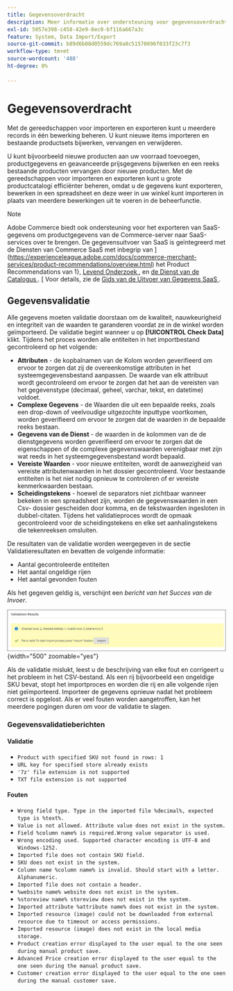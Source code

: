 ```yaml
---
title: Gegevensoverdracht
description: Meer informatie over ondersteuning voor gegevensoverdracht, waaronder gegevensvalidatie.
exl-id: 5057e398-c458-42e9-8ec0-bf116a667a3c
feature: System, Data Import/Export
source-git-commit: b89d6b08d0559dc769a8c51570696f033f23c7f3
workflow-type: tm+mt
source-wordcount: '488'
ht-degree: 0%

---
```


# Gegevensoverdracht

Met de gereedschappen voor importeren en exporteren kunt u meerdere records in één bewerking beheren. U kunt nieuwe items importeren en bestaande productsets bijwerken, vervangen en verwijderen.

U kunt bijvoorbeeld nieuwe producten aan uw voorraad toevoegen, productgegevens en geavanceerde prijsgegevens bijwerken en een reeks bestaande producten vervangen door nieuwe producten. Met de gereedschappen voor importeren en exporteren kunt u grote productcatalogi efficiënter beheren, omdat u de gegevens kunt exporteren, bewerken in een spreadsheet en deze weer in uw winkel kunt importeren in plaats van meerdere bewerkingen uit te voeren in de beheerfunctie.


>[!NOTE]
>
>Adobe Commerce biedt ook ondersteuning voor het exporteren van SaaS-gegevens om productgegevens van de Commerce-server naar SaaS-services over te brengen. De gegevensuitvoer van SaaS is geïntegreerd met de Diensten van Commerce SaaS met inbegrip van ](https://experienceleague.adobe.com/docs/commerce-merchant-services/product-recommendations/overview.html) het Product Recommendations van 1}, [ Levend Onderzoek ](https://experienceleague.adobe.com/en/docs/commerce-merchant-services/live-search/overview), en [ de Dienst van de Catalogus ](https://experienceleague.adobe.com/en/docs/commerce-merchant-services/catalog-service/guide-overview). [ Voor details, zie de [ Gids van de Uitvoer van Gegevens SaaS ](https://experienceleague.adobe.com/en/docs/commerce-merchant-services/saas-data-export/overview).

## Gegevensvalidatie

Alle gegevens moeten validatie doorstaan om de kwaliteit, nauwkeurigheid en integriteit van de waarden te garanderen voordat ze in de winkel worden geïmporteerd. De validatie begint wanneer u op **[!UICONTROL Check Data]** klikt. Tijdens het proces worden alle entiteiten in het importbestand gecontroleerd op het volgende:

- **Attributen** - de kopbalnamen van de Kolom worden geverifieerd om ervoor te zorgen dat zij de overeenkomstige attributen in het systeemgegevensbestand aanpassen. De waarde van elk attribuut wordt gecontroleerd om ervoor te zorgen dat het aan de vereisten van het gegevenstype (decimaal, geheel, varchar, tekst, en datetime) voldoet.
- **Complexe Gegevens** - de Waarden die uit een bepaalde reeks, zoals een drop-down of veelvoudige uitgezochte inputtype voortkomen, worden geverifieerd om ervoor te zorgen dat de waarden in de bepaalde reeks bestaan.
- **Gegevens van de Dienst** - de waarden in de kolommen van de de dienstgegevens worden geverifieerd om ervoor te zorgen dat de eigenschappen of de complexe gegevenswaarden verenigbaar met zijn wat reeds in het systeemgegevensbestand wordt bepaald.
- **Vereiste Waarden** - voor nieuwe entiteiten, wordt de aanwezigheid van vereiste attributenwaarden in het dossier gecontroleerd. Voor bestaande entiteiten is het niet nodig opnieuw te controleren of er vereiste kenmerkwaarden bestaan.
- **Scheidingstekens** - hoewel de separators niet zichtbaar wanneer bekeken in een spreadsheet zijn, worden de gegevenswaarden in een Csv- dossier gescheiden door komma, en de tekstwaarden ingesloten in dubbel-citaten. Tijdens het validatieproces wordt de opmaak gecontroleerd voor de scheidingstekens en elke set aanhalingstekens die tekenreeksen omsluiten.

De resultaten van de validatie worden weergegeven in de sectie Validatieresultaten en bevatten de volgende informatie:

- Aantal gecontroleerde entiteiten
- Het aantal ongeldige rijen
- Het aantal gevonden fouten

Als het gegeven geldig is, verschijnt een _bericht van het Succes van de Invoer_.

![ het bericht van het Systeem - het dossier is geldig ](./assets/data-import-validation-message.png){width="500" zoomable="yes"}

Als de validatie mislukt, leest u de beschrijving van elke fout en corrigeert u het probleem in het CSV-bestand. Als een rij bijvoorbeeld een ongeldige SKU bevat, stopt het importproces en worden die rij en alle volgende rijen niet geïmporteerd. Importeer de gegevens opnieuw nadat het probleem correct is opgelost. Als er veel fouten worden aangetroffen, kan het meerdere pogingen duren om voor de validatie te slagen.

### Gegevensvalidatieberichten

#### Validatie

- `Product with specified SKU not found in rows: 1`
- `URL key for specified store already exists`
- `'7z' file extension is not supported`
- `TXT file extension is not supported`

#### Fouten

- `Wrong field type. Type in the imported file %decimal%, expected type is %text%.`
- `Value is not allowed. Attribute value does not exist in the system.`
- `Field %column name% is required.Wrong value separator is used.`
- `Wrong encoding used. Supported character encoding is UTF-8 and Windows-1252.`
- `Imported file does not contain SKU field.`
- `SKU does not exist in the system.`
- `Column name %column name% is invalid. Should start with a letter. Alphanumeric.`
- `Imported file does not contain a header.`
- `%website name% website does not exist in the system.`
- `%storeview name% storeview does not exist in the system.`
- `Imported attribute %attribute name% does not exist in the system.`
- `Imported resource (image) could not be downloaded from external resource due to timeout or access permissions.`
- `Imported resource (image) does not exist in the local media storage.`
- `Product creation error displayed to the user equal to the one seen during manual product save.`
- `Advanced Price creation error displayed to the user equal to the one seen during the manual product save.`
- `Customer creation error displayed to the user equal to the one seen during the manual customer save.`
